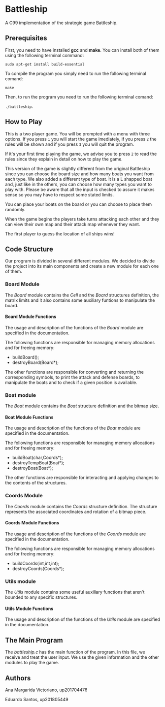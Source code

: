 # Battleship
A C99 implementation of the strategic game Battleship.

## Prerequisites
First, you need to have installed **gcc** and **make**.
You can install both of them using the following terminal command:

`sudo apt-get install build-essential`

To compile the program you simply need to run the following terminal comand:

 `make`

Then, to run the program you need to run the following terminal comand:

`./battleship`.

## How to Play
This is a two player game.
You will be prompted with a menu with three options. If you press `1` you will start the game imediately, if you press  `2` the rules will be shown and if you press `3` you will quit the program.

If it's your first time playing the game, we advise you to press `2` to read the rules since they explain in detail on how to play the game.

This version of the game is slightly different from the original Battleship since you can choose the board size and how many boats you want from each type. We also added a different type of boat. It is a L shapped boat and, just like in the others, you can choose how many types you want to play with. Please be aware that all the input is checked to assure it makes sense so you may have to respect some stated limits.

You can place your boats on the board or you can choose to place them randomly.

When the game begins the players take turns attacking each other and they can view their own map and their attack map whenever they want.

The first player to guess the location of all ships wins!

## Code Structure
Our program is divided in several different modules. We decided to divide the project into its main components and create a new module for each one of them.

### Board Module
The _Board_ module contains the _Cell_ and the _Board_ structures definition, the matrix limits and it also contains some auxiliary funtions to manipulate the board.

#### Board Module Functions
The usage and description of the functions of the _Board_ module are specified in the documentation.

The following functions are responsible for managing memory allocations and for freeing memory:
  * buildBoard();
  * destroyBoard(Board*);

The other functions are responsible for converting and returning the corresponding symbols, to print the attack and defense boards, to manipulate the boats and to check if a given position is available.


### Boat module
The _Boat_ module contains the _Boat_ structure definition and the bitmap size.

#### Boat Module Functions
The usage and description of the functions of the _Boat_ module are specified in the documentation.

The following functions are responsible for managing memory allocations and for freeing memory:

  * buildBoat(char,Coords*);
  * destroyTempBoat(Boat*);
  * destroyBoat(Boat*);

The other functions are responsible for interacting and applying changes to the contents of the structures.

### Coords Module
The _Coords_ module contains the _Coords_ structure definition. The structure represents the associated coordinates and rotation of a bitmap piece.

#### Coords Module Functions
The usage and description of the functions of the _Coords_ module are specified in the documentation.

The following functions are responsible for managing memory allocations and for freeing memory:

  * buildCoords(int,int,int);
  * destroyCoords(Coords*);

### Utils module
The _Utils_ module contains some useful auxiliary functions that aren't bounded to any specific structures.

#### Utils Module Functions
The usage and description of the functions of the _Utils_ module are specified in the documentation.

## The Main Program
The _battleship.c_ has the main function of the program. In this file, we receive and treat the user input.
We use the given information and the other modules to play the game.

## Authors
Ana Margarida Victoriano, up201704476

Eduardo Santos, up201805449
